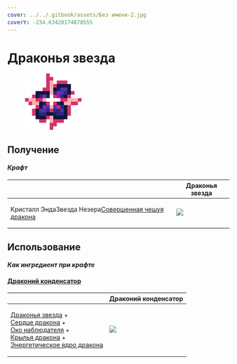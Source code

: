 ```yaml
---
cover: ../../.gitbook/assets/Без имени-2.jpg
coverY: -234.63428174878555
---
```


# Драконья звезда

<figure><img src="../../.gitbook/assets/dragon_star_128.png" alt=""><figcaption></figcaption></figure>

## Получение

#### _Крафт_

|                                                                                                  |  Драконья звезда                            |
| ------------------------------------------------------------------------------------------------ | ------------------------------------------- |
| <p>Кристалл ЭндаЗвезда Незера<a href="aquatic_dragon_scale.md">Совершенная чешуя дракона</a></p> | ![](../../.gitbook/assets/dragon\_star.png) |

## Использование

#### _Как ингредиент при крафте_

#### [Драконий конденсатор](draconic_capacitor.md)

|                                                                                                                                                                                                                                                                                           |  Драконий конденсатор                              |
| ----------------------------------------------------------------------------------------------------------------------------------------------------------------------------------------------------------------------------------------------------------------------------------------- | -------------------------------------------------- |
| <p><a href="dragon_star.md">Драконья звезда</a> +<br><a href="dragon_heart.md">Сердце дракона</a> +<br><a href="call_of_the_watcher.md">Око наблюдателя</a> +<br><a href="dragon_elytra.md">Крылья дракона</a> +<br><a href="draconic_energy_core.md">Энергетическое ядро дракона</a></p> | ![](../../.gitbook/assets/draconic\_capacitor.png) |

